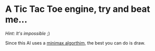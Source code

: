 A Tic Tac Toe engine, try and beat me...
==

*Hint: It's impossible* ;) 

Since this AI uses a [minimax algorthim](https://en.wikipedia.org/wiki/Minimax), the best you can do is draw.

